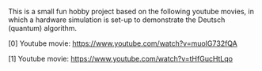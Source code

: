 This is a small fun hobby project based on the following youtube movies, in which a hardware simulation is set-up to demonstrate the Deutsch (quantum) algorithm. 

[0] Youtube movie: https://www.youtube.com/watch?v=muoIG732fQA

[1] Youtube movie: https://www.youtube.com/watch?v=tHfGucHtLqo
